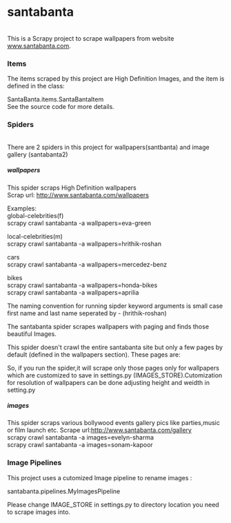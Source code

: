 
**<h1>santabanta</h1>**    
This is a Scrapy project to scrape wallpapers from website www.santabanta.com.  

**<h3>Items</h3>**    

The items scraped by this project are High Definition Images, and the item is defined in the class:  

SantaBanta.items.SantaBantaItem  
See the source code for more details.      

**<h3>Spiders</h3>**    
There are 2 spiders in this project for  wallpapers(santbanta) and image gallery (santabanta2)

**<h5>wallpapers</h5>**
This spider scraps High Definition wallpapers  
Scrap url: http://www.santabanta.com/wallpapers   

Examples:   
global-celebrities(f)      
scrapy crawl santabanta -a wallpapers=eva-green   

local-celebrities(m)   
scrapy crawl santabanta -a wallpapers=hrithik-roshan   
   
cars     
scrapy crawl santabanta -a wallpapers=mercedez-benz  

bikes   
scrapy crawl santabanta -a wallpapers=honda-bikes  
scrapy crawl santabanta -a wallpapers=aprilia   


The naming convention for running sipder keyword arguments is small case first name and last name seperated by - (hrithik-roshan)    

The santabanta spider scrapes wallpapers with paging and finds those beautiful Images.     

This spider doesn't crawl the entire santabanta site but only a few pages by default (defined in the wallpapers section).   These pages are:    

 

So, if you run the spider,it will scrape only those pages only for wallpapers which are customized to save in settings.py (IMAGES_STORE).Cutomization for resolution of wallpapers can be done adjusting height and weidth in setting.py   

**<h5>images</h5>**
This spider scraps various bollywood events gallery pics like parties,music or film launch etc.
Scrape url:http://www.santabanta.com/gallery      
scrapy crawl santabanta -a images=evelyn-sharma   
scrapy crawl santabanta -a images=sonam-kapoor    


**<h3>Image Pipelines</h3>**      

This project uses a cutomized Image pipeline to rename images :    

santabanta.pipelines.MyImagesPipeline    

Please change IMAGE_STORE in settings.py to directory location you need to scrape images into.
